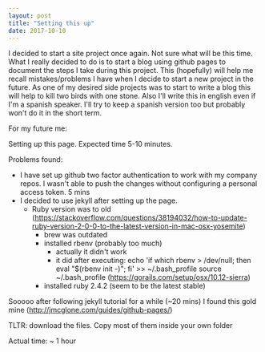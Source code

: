 ```yaml
---
layout: post
title: "Setting this up"
date: 2017-10-10
---
```


I decided to start a site project once again. Not sure what will be this time. What I really decided to do is to start a blog using github pages to document the steps I take during this project. <!--more-->This (hopefully) will help me recall mistakes/problems I have when I decide to start a new project in the future. As one of my desired side projects was to start to write a blog this will help to kill two birds with one stone. Also I'll write this in english even if I'm a spanish speaker. I'll try to keep a spanish version too but probably won't do it in the short term.

For my future me:

Setting up this page. Expected time 5-10 minutes.

Problems found:

 - I have set up github two factor authentication to work with my company repos. I wasn't able to push the changes without configuring a personal access token. 5 mins
 - I decided to use jekyll after setting up the page.
    - Ruby version was to old (https://stackoverflow.com/questions/38194032/how-to-update-ruby-version-2-0-0-to-the-latest-version-in-mac-osx-yosemite)
      - brew was outdated
      - installed rbenv (probably too much)
          - actually it didn't work
          - it did after executing:
          echo 'if which rbenv > /dev/null; then eval "$(rbenv init -)"; fi' >> ~/.bash_profile
          source ~/.bash_profile
          (https://gorails.com/setup/osx/10.12-sierra)
      - installed ruby 2.4.2 (seem to be the latest stable)

Sooooo after following jekyll tutorial for a while (~20 mins) I found this gold mine (http://jmcglone.com/guides/github-pages/)

TLTR: download the files. Copy most of them inside your own folder

Actual time: ~ 1 hour
